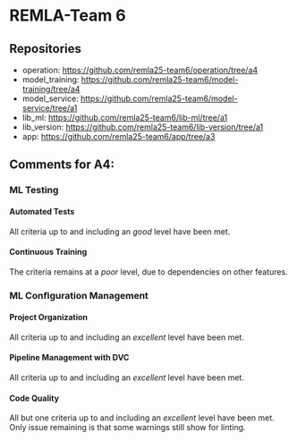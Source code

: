 # REMLA-Team 6
## Repositories
- operation: https://github.com/remla25-team6/operation/tree/a4
- model_training: https://github.com/remla25-team6/model-training/tree/a4
- model_service: https://github.com/remla25-team6/model-service/tree/a1
- lib_ml: https://github.com/remla25-team6/lib-ml/tree/a1
- lib_version: https://github.com/remla25-team6/lib-version/tree/a1
- app: https://github.com/remla25-team6/app/tree/a3


## Comments for A4:
### ML Testing
#### Automated Tests
All criteria up to and including an *good* level have been met.

#### Continuous Training
The criteria remains at a *poor* level, due to dependencies on other features.

### ML Conﬁguration Management
#### Project Organization
All criteria up to and including an *excellent* level have been met.

#### Pipeline Management with DVC
All criteria up to and including an *excellent* level have been met.

#### Code Quality
All but one criteria up to and including an *excellent* level have been met. Only issue remaining is that some warnings still show for linting.


